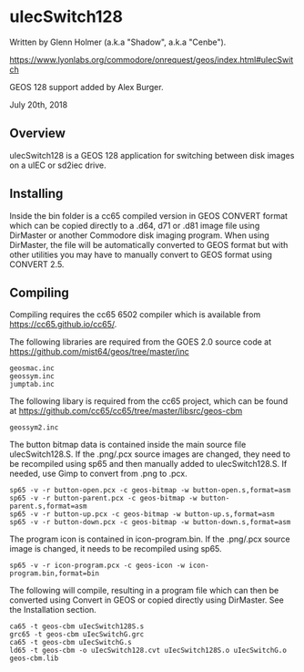 # uIecSwitch128
Written by Glenn Holmer (a.k.a "Shadow", a.k.a "Cenbe").

https://www.lyonlabs.org/commodore/onrequest/geos/index.html#uIecSwitch

GEOS 128 support added by Alex Burger.

July 20th, 2018


## Overview

uIecSwitch128 is a GEOS 128 application for switching between disk images on a uIEC or sd2iec drive.


## Installing

Inside the bin folder is a cc65 compiled version in GEOS CONVERT format which can be copied directly to a .d64, d71 or .d81 image file using DirMaster or another Commodore disk imaging program.  When using DirMaster, the file will be automatically converted to GEOS format but with other utilities you may have to manually convert to GEOS format using CONVERT 2.5.


## Compiling

Compiling requires the cc65 6502 compiler which is available from https://cc65.github.io/cc65/.

The following libraries are required from the GOES 2.0 source code at https://github.com/mist64/geos/tree/master/inc

	geosmac.inc
	geossym.inc
	jumptab.inc

The following libary is required from the cc65 project, which can be found at https://github.com/cc65/cc65/tree/master/libsrc/geos-cbm

	geossym2.inc

The button bitmap data is contained inside the main source file uIecSwitch128.S.  If the .png/.pcx source images are changed, they need to be recompiled using sp65 and then manually added to uIecSwitch128.S.  If needed, use Gimp to convert from .png to .pcx.

	sp65 -v -r button-open.pcx -c geos-bitmap -w button-open.s,format=asm
	sp65 -v -r button-parent.pcx -c geos-bitmap -w button-parent.s,format=asm
	sp65 -v -r button-up.pcx -c geos-bitmap -w button-up.s,format=asm
	sp65 -v -r button-down.pcx -c geos-bitmap -w button-down.s,format=asm

The program icon is contained in icon-program.bin.  If the .png/.pcx source image is changed, it needs to be recompiled using sp65.

	sp65 -v -r icon-program.pcx -c geos-icon -w icon-program.bin,format=bin

The following will compile, resulting in a program file which can then be converted using Convert in GEOS or copied directly using DirMaster.  See the Installation section.

	ca65 -t geos-cbm uIecSwitch128S.s
	grc65 -t geos-cbm uIecSwitchG.grc
	ca65 -t geos-cbm uIecSwitchG.s
	ld65 -t geos-cbm -o uIecSwitch128.cvt uIecSwitch128S.o uIecSwitchG.o geos-cbm.lib
